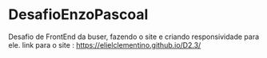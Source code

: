 # DesafioEnzoPascoal
Desafio de FrontEnd da buser, fazendo o site e criando responsividade para ele.
link para o site : https://elielclementino.github.io/D2.3/

